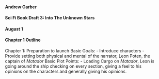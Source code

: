 #### Andrew Garber
#### Sci Fi Book Draft 3: Into The Unknown Stars
#### August 1
#### Chapter 1 Outline

Chapter 1: Preparation to launch
        Basic Goals:
                - Introduce characters
                - Provide setting both physical and mental of the narrator, Leon Poten, the captain of *Matador*
        Basic Plot Points:
                - Loading Cargo on *Matador*, Leon is going around the ship checking on every section, giving a feel to his opinions on the characters and generally giving his opinions.
                